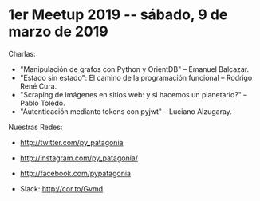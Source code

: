 # 1er Meetup 2019 -- sábado, 9 de marzo de 2019

Charlas:

- "Manipulación de grafos con Python y OrientDB" – Emanuel Balcazar.
- "Estado sin estado": El camino de la programación funcional – Rodrigo René Cura.
- "Scraping de imágenes en sitios web: y si hacemos un planetario?" – Pablo Toledo.
- "Autenticación mediante tokens con pyjwt" – Luciano Alzugaray.

Nuestras Redes:

- http://twitter.com/py_patagonia
- http://instagram.com/py_patagonia/
- http://facebook.com/pypatagonia

- Slack: http://cor.to/Gvmd
